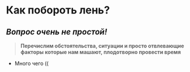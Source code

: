 # Как побороть лень?

## _Вопрос очень не простой!_

> **Перечислим обстоятельства, ситуации и просто отвлевающие факторы которые нам машают, плодотворно провести время**
 
  * Много чего (( 